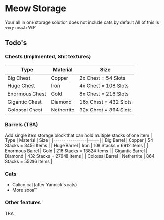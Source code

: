# Meow Storage
Your all in one storage solution does not include cats by default
All of this is very much WIP

## Todo's 

### Chests (Implmented, Shit textures)
| Type | Material | Size |
|------|----------|------|
| Big Chest | Copper | 2x Chest = 54 Slots |
| Huge Chest | Iron | 4x Chest = 108 Slots |
| Enormous Chest | Gold | 8x Chest = 216 Slots |
| Gigantic Chest | Diamond | 16x Chest = 432 Slots |
| Colossal Chest | Netherrite | 32x Chest = 864 Slots |

### Barrels (TBA)
Add single item storage block that can hold multiple stacks of one item
| Type | Material | Size |
|------|----------|------|
| Big Barrel | Copper | 54 Stacks = 3456 Items |
| Huge Barrel | Iron | 108 Stacks = 6912 Items |
| Enormous Barrel | Gold | 216 Stacks = 13824 Items |
| Gigantic Barrel | Diamond | 432 Stacks = 27648 Items |
| Colossal Barrel | Netherrite | 864 Stacks = 55296 Items |

### Cats
- Calico cat (after Yannick's cats)
- More soon™️

### Other features
TBA

